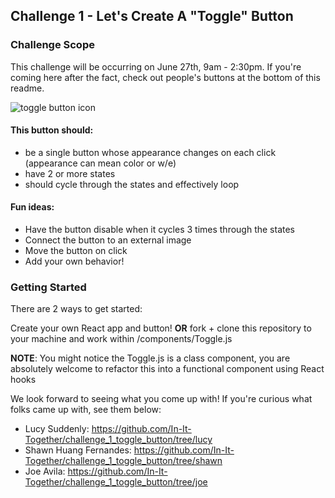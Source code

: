 ## Challenge 1 - Let's Create A "Toggle" Button

### Challenge Scope

This challenge will be occurring on June 27th, 9am - 2:30pm. If you're coming here after the fact, check out people's buttons at the bottom of this readme.

<img src="https://i.pinimg.com/originals/f8/b6/5a/f8b65a79475ddaac8e9f4dcf2efa030f.gif"
alt="toggle button icon"
/>

#### This button should:

- be a single button whose appearance changes on each click (appearance can mean color or w/e)
- have 2 or more states
- should cycle through the states and effectively loop

#### Fun ideas:

- Have the button disable when it cycles 3 times through the states
- Connect the button to an external image
- Move the button on click
- Add your own behavior!

### Getting Started

There are 2 ways to get started:

Create your own React app and button! **OR** fork + clone this repository to your machine and work within /components/Toggle.js

**NOTE**: You might notice the Toggle.js is a class component, you are absolutely welcome to refactor this into a functional component using React hooks

We look forward to seeing what you come up with! If you're curious what folks came up with, see them below:

- Lucy Suddenly: https://github.com/In-It-Together/challenge_1_toggle_button/tree/lucy
- Shawn Huang Fernandes: https://github.com/In-It-Together/challenge_1_toggle_button/tree/shawn
- Joe Avila: https://github.com/In-It-Together/challenge_1_toggle_button/tree/joe